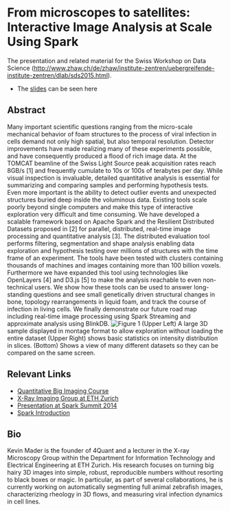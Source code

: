 # From microscopes to satellites: Interactive Image Analysis at Scale Using Spark
The presentation and related material for the Swiss Workshop on Data Science (http://www.zhaw.ch/de/zhaw/institute-zentren/uebergreifende-institute-zentren/dlab/sds2015.html).
- The [slides](https://github.com/4Quant/SDS2015/blob/master/SDSSlides.html) can be seen here

## Abstract
Many important scientific questions ranging from the micro-scale mechanical behavior of foam structures to the process of viral infection in cells demand not only high spatial, but also temporal resolution. Detector improvements have made realizing many of these experiments possible, and have consequently produced a flood of rich image data. At the TOMCAT beamline of the Swiss Light Source peak acquisition rates reach 8GB/s [1] and frequently cumulate to 10s or 100s of terabytes per day. While visual inspection is invaluable, detailed quantitative analysis is essential for summarizing and comparing samples and performing hypothesis tests. Even more important is the ability to detect outlier events and unexpected structures buried deep inside the voluminous data. Existing tools scale poorly beyond single computers and make this type of interactive exploration very difficult and time consuming. We have developed a scalable framework based on Apache Spark and the Resilient Distributed Datasets proposed in [2] for parallel, distributed, real-time image processing and quantitative analysis [3]. The distributed evaluation tool performs filtering, segmentation and shape analysis enabling data exploration and hypothesis testing over millions of structures with the time frame of an experiment. The tools have been tested with clusters containing thousands of machines and images containing more than 100 billion voxels. Furthermore we have expanded this tool using technologies like OpenLayers [4] and D3.js [5] to make the analysis reachable to even non-technical users. We show how these tools can be used to answer long-standing questions and see small genetically driven structural changes in bone, topology rearrangements in liquid foam, and track the course of infection in living cells. We finally demonstrate our future road map including real-time image processing using Spark Streaming and approximate analysis using BlinkDB. 
![Figure 1](SparkDemo.png) 
(Upper Left) A large 3D sample displayed in montage format to allow exploration without loading the entire dataset (Upper Right) shows basic statistics on intensity distribution in slices. (Bottom) Shows a view of many different datasets so they can be compared on the same screen.

## Relevant Links
- [Quantitative Big Imaging Course](http://kmader.github.io/Quantitative-Big-Imaging-2015/)
- [X-Ray Imaging Group at ETH Zurich](http://www.biomed.ee.ethz.ch/research/x-ray_imaging)
- [Presentation at Spark Summit 2014](http://4quant.com/spark-summit-2014-presentation)
- [Spark Introduction](http://4quant.com/spark-introduction/)

## Bio
Kevin Mader is the founder of 4Quant and a lecturer in the X-ray Microscopy Group within the Department for Information Technology and Electrical Engineering at ETH Zurich. His research focuses on turning big hairy 3D images into simple, robust, reproducible numbers without resorting to black boxes or magic. In particular, as part of several collaborations, he is currently working on automatically segmenting full animal zebrafish images, characterizing rheology in 3D flows, and measuring viral infection dynamics in cell lines.
